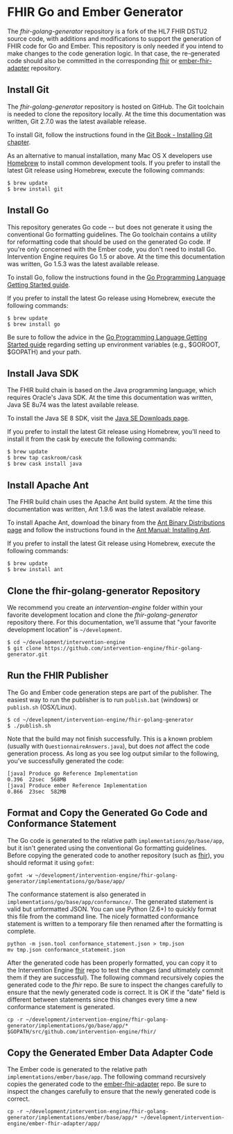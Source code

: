 FHIR Go and Ember Generator
===========================

The *fhir-golang-generator* repository is a fork of the HL7 FHIR DSTU2 source code, with additions and modifications to support the generation of FHIR code for Go and Ember. This repository is only needed if you intend to make changes to the code generation logic. In that case, the re-generated code should also be committed in the corresponding [fhir](https://github.com/intervention-engine/fhir) or [ember-fhir-adapter](https://github.com/intervention-engine/ember-fhir-adapter) repository.

Install Git
-----------

The *fhir-golang-generator* repository is hosted on GitHub. The Git toolchain is needed to clone the repository locally. At the time this documentation was written, Git 2.7.0 was the latest available release.

To install Git, follow the instructions found in the [Git Book - Installing Git chapter](https://git-scm.com/book/en/v2/Getting-Started-Installing-Git).

As an alternative to manual installation, many Mac OS X developers use [Homebrew](http://brew.sh/) to install common development tools. If you prefer to install the latest Git release using Homebrew, execute the following commands:

```
$ brew update
$ brew install git
```

Install Go
----------

This repository generates Go code -- but does not generate it using the conventional Go formatting guidelines. The Go toolchain contains a utility for reformatting code that should be used on the generated Go code. If you're only concerned with the Ember code, you don't need to install Go. Intervention Engine requires Go 1.5 or above. At the time this documentation was written, Go 1.5.3 was the latest available release.

To install Go, follow the instructions found in the [Go Programming Language Getting Started guide](http://golang.org/doc/install).

If you prefer to install the latest Go release using Homebrew, execute the following commands:

```
$ brew update
$ brew install go
```

Be sure to follow the advice in the [Go Programming Language Getting Started guide](http://golang.org/doc/install) regarding setting up environment variables (e.g., $GOROOT, $GOPATH) and your path.

Install Java SDK
----------------

The FHIR build chain is based on the Java programming language, which requires Oracle's Java SDK. At the time this documentation was written, Java SE 8u74 was the latest available release.

To install the Java SE 8 SDK, visit the [Java SE Downloads page](http://www.oracle.com/technetwork/java/javase/downloads/index.html).

If you prefer to install the latest Git release using Homebrew, you'll need to install it from the cask by execute the following commands:

```
$ brew update
$ brew tap caskroom/cask
$ brew cask install java
```

Install Apache Ant
------------------

The FHIR build chain uses the Apache Ant build system. At the time this documentation was written, Ant 1.9.6 was the latest available release.

To install Apache Ant, download the binary from the [Ant Binary Distributions page](http://ant.apache.org/bindownload.cgi) and follow the instructions found in the [Ant Manual: Installing Ant](http://ant.apache.org/manual/install.html#installing).

If you prefer to install the latest Git release using Homebrew, execute the following commands:

```
$ brew update
$ brew install ant
```

Clone the fhir-golang-generator Repository
------------------------------------------

We recommend you create an *intervention-engine* folder within your favorite development location and clone the *fhir-golang-generator* repository there. For this documentation, we'll assume that "your favorite development location" is `~/development`.

```
$ cd ~/development/intervention-engine
$ git clone https://github.com/intervention-engine/fhir-golang-generator.git
```

Run the FHIR Publisher
----------------------

The Go and Ember code generation steps are part of the publisher. The easiest way to run the publisher is to run `publish.bat` (windows) or `publish.sh` (OSX/Linux).

```
$ cd ~/development/intervention-engine/fhir-golang-generator
$ ./publish.sh
```

Note that the build may not finish successfully. This is a known problem (usually with `QuestionnaireAnswers.java`), but does *not* affect the code generation process. As long as you see log output similar to the following, you've successfully generated the code:

```
[java] Produce go Reference Implementation                                        0.396  22sec  568MB
[java] Produce ember Reference Implementation                                     0.866  23sec  582MB
```

Format and Copy the Generated Go Code and Conformance Statement
---------------------------------------------------------------

The Go code is generated to the relative path `implementations/go/base/app`, but it isn't generated using the conventional Go formatting guidelines. Before copying the generated code to another repository (such as [fhir](https://github.com/intervention-engine/fhir)), you should reformat it using `gofmt`:

```
gofmt -w ~/development/intervention-engine/fhir-golang-generator/implementations/go/base/app/
```

The conformance statement is also generated in `implementations/go/base/app/conformance/`. The generated statement is valid but unformatted JSON. You can use Python (2.6+) to quickly format this file from the command line. The nicely formatted conformance statement is written to a temporary file then renamed after the formatting is complete.

```
python -m json.tool conformance_statement.json > tmp.json
mv tmp.json conformance_statement.json
```

After the generated code has been properly formatted, you can copy it to the Intervention Engine [fhir](https://github.com/intervention-engine/fhir) repo to test the changes (and ultimately commit them if they are successful). The following command recursively copies the generated code to the *fhir* repo. Be sure to inspect the changes carefully to ensure that the newly generated code is correct. It is OK if the "date" field is different between statements since this changes every time a new conformance statement is generated.

```
cp -r ~/development/intervention-engine/fhir-golang-generator/implementations/go/base/app/* $GOPATH/src/github.com/intervention-engine/fhir/
```

Copy the Generated Ember Data Adapter Code
------------------------------------------

The Ember code is generated to the relative path `implementations/ember/base/app`. The following command recursively copies the generated code to the [ember-fhir-adapter](https://github.com/intervention-engine/ember-fhir-adapter) repo. Be sure to inspect the changes carefully to ensure that the newly generated code is correct.

```
cp -r ~/development/intervention-engine/fhir-golang-generator/implementations/ember/base/app/* ~/development/intervention-engine/ember-fhir-adapter/app/
```
